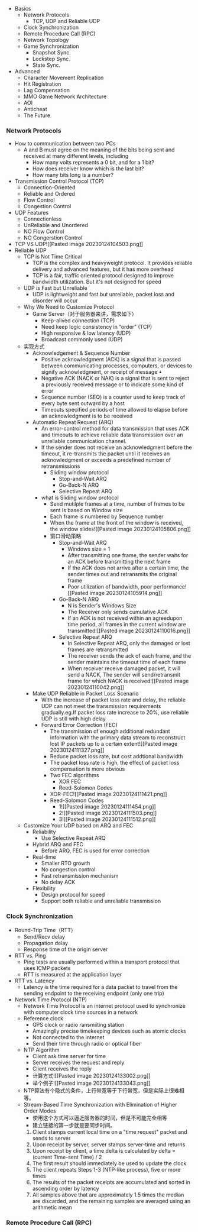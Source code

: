 - Basics 
	- Network Protocols 
		- TCP, UDP and Reliable UDP 
	- Clock Synchronization 
	- Remote Procedure Call (RPC) 
	- Network Topology 
	- Game Synchronization 
		- Snapshot Sync. 
		- Lockstep Sync. 
		- State Sync.
- Advanced 
	- Character Movement Replication 
	- Hit Registration 
	- Lag Compensation 
	- MMO Game Network Architecture 
	- AOI 
	- Anticheat 
	- The Future


### Network Protocols
- How to communication between two PCs
	- A and B must agree on the meaning of the bits being sent and received at many different levels, including 
		- How many volts represents a 0 bit, and for a 1 bit? 
		- How does receiver know which is the last bit? 
		- How many bits long is a number?
- Transmission Control Protocol (TCP)
	- Connection-Oriented 
	- Reliable and Ordered 
	- Flow Control 
	- Congestion Control
- UDP Features
	- Connectionless 
	- UnReliable and Unordered 
	- NO Flow Control 
	- NO Congerstion Control
- TCP VS UDP![[Pasted image 20230124104503.png]]
- Reliable UDP
	- TCP is Not Time Critical
		- TCP is the complex and heavyweight protocol. It provides reliable delivery and advanced features, but it has more overhead 
		- TCP is a fair, traffic oriented protocol designed to improve bandwidth utilization. But it's not designed for speed
	- UDP is Fast but Unreliable
		- UDP is lightweight and fast but unreliable, packet loss and disorder will occur 
	- Why We Need to Customize Protocol
		- Game Server（对于服务器来讲，需求如下） 
			- Keep-alived connection (TCP) 
			- Need keep logic consistency in “order” (TCP) 
			- High responsive & low latency (UDP) 
			- Broadcast commonly used (UDP) 
	- 实现方式
		- Acknowledgement & Sequence Number
			- Positive acknowledgment (ACK) is a signal that is passed between communicating processes, computers, or devices to signify acknowledgment, or receipt of message •
			- Negative ACK (NACK or NAK) is a signal that is sent to reject a previously received message or to indicate some kind of error 
			- Sequence number (SEQ) is a counter used to keep track of every byte sent outward by a host 
			- Timeouts specified periods of time allowed to elapse before an acknowledgment is to be received
		- Automatic Repeat Request (ARQ)
			- An error-control method for data transmission that uses ACK and timeouts to achieve reliable data transmission over an unreliable communication channel. 
			- If the sender does not receive an acknowledgment before the timeout, it re-transmits the packet until it receives an acknowledgment or exceeds a predefined number of retransmissions 
				- Sliding window protocol 
					- Stop-and-Wait ARQ 
					- Go-Back-N ARQ 
					- Selective Repeat ARQ
			- what is Sliding window protocol
				- Send mutilple frames at a time, number of frames to be sent is based on Window size 
				- Each frame is numbered by Sequence number 
				- When the frame at the front of the window is received, the window slides![[Pasted image 20230124105806.png]]
				- 窗口滑动策略
					- Stop-and-Wait ARQ
						- Windows size = 1 
						- After transmitting one frame, the sender waits for an ACK before transmitting the next frame 
						- If the ACK does not arrive after a certain time, the sender times out and retransmits the original frame 
						- Poor utilization of bandwidth, poor performance![[Pasted image 20230124105914.png]]
					- Go-Back-N ARQ
						- N is Sender's Windows Size 
						- The Receiver only sends cumulative ACK 
						- If an ACK is not received within an agreedupon time period, all frames in the current window are transmitted![[Pasted image 20230124110016.png]]
					- Selective Repeat ARQ
						- In Selective Repeat ARQ, only the damaged or lost frames are retransmitted 
						- The receiver sends the ack of each frame, and the sender maintains the timeout time of each frame 
						- When receiver receive damaged packet, it will send a NACK, The sender will send/retransmit frame for which NACK is received![[Pasted image 20230124110042.png]]
		- Make UDP Reliable in Packet Loss Scenario
			- With the increase of packet loss rate and delay, the reliable UDP can not meet the transmission requirements gradually.eg.If packet loss rate increase to 20%, use reliable UDP is still with high delay
			- Forward Error Correction (FEC)
				- The transmission of enough additional redundant information with the primary data stream to reconstruct lost IP packets up to a certain extent![[Pasted image 20230124111327.png]]
				- Reduce packet loss rate, but cost addtional bandwidth 
				- The packet loss rate is high, the effect of packet loss compensation is more obvious 
				- Two FEC algorithms 
					- XOR FEC 
					- Reed-Solomon Codes
				- XOR-FEC![[Pasted image 20230124111421.png]]
				- Reed-Solomon Codes
					- 1![[Pasted image 20230124111454.png]]
					- 2![[Pasted image 20230124111503.png]]
					- 3![[Pasted image 20230124111512.png]]
	- Customize Your UDP based on ARQ and FEC
		- Reliability 
			- Use Selective Repeat ARQ
		- Hybrid ARQ and FEC 
			- Before ARQ, FEC is used for error correction
		- Real-time 
			- Smaller RTO growth 
			- No congestion control 
			- Fast retransmission mechanism 
			- No delay ACK
		- Flexibility 
			- Design protocol for speed 
			- Support both reliable and unreliable transmission


### Clock Synchronization
- Round-Trip Time（RTT）
	- Send/Recv delay
	- Propagation delay
	- Response time of the origin server
- RTT vs. Ping
	- Ping tests are usually performed within a transport protocol that uses ICMP packets 
	- RTT is measured at the application layer
- RTT vs. Latency
	- Latency is the time required for a data packet to travel from the sending endpoint to the receiving endpoint (only one trip)
- Network Time Protocol (NTP)
	- Network Time Protocol is an internet protocol used to synchronize with computer clock time sources in a network
	- Reference clock 
		- GPS clock or radio ransmiiting station 
		- Amazinglly precise timekeeping devices such as atomic clocks 
		- Not connected to the internet 
		- Send their time through radio or optical fiber
	- NTP Algorithm
		- Client ask time server for time
		- Server receives the request and reply
		- Client receives the reply
		- 计算方式![[Pasted image 20230124133002.png]]
		- 举个例子![[Pasted image 20230124133043.png]]
	- NTP算法有个隐式的条件，上行带宽等于下行带宽，但是实际上很难相等。
	- Stream-Based Time Synchronization with Elimination of Higher Order Modes
		- 使用这个方式可以逼近服务器的时间，但是不可能完全相等
		- 建立链接的第一步就是要同步时间。
		1. Client stamps current local time on a "time request" packet and sends to server 
		2. Upon receipt by server, server stamps server-time and returns
		3. Upon receipt by client, a time delta is calculated by delta = (current Time-sent Time) / 2
		4. The first result should immediately be used to update the clock
		5. The client repeats Steps 1-3 (NTP-like process), five or more times 
		6. The results of the packet receipts are accumulated and sorted in ascending order by latency 
		7. All samples above that are approximately 1.5 times the median are discarded, and the remaining samples are averaged using an arithmetic mean


### Remote Procedure Call (RPC)
